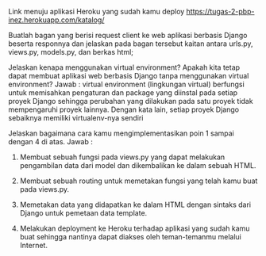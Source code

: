 Link menuju aplikasi Heroku yang sudah kamu deploy
https://tugas-2-pbp-inez.herokuapp.com/katalog/


Buatlah bagan yang berisi request client ke web aplikasi berbasis Django beserta responnya dan jelaskan pada bagan tersebut kaitan antara urls.py, views.py, models.py, dan berkas html;


Jelaskan kenapa menggunakan virtual environment? Apakah kita tetap dapat membuat aplikasi web berbasis Django tanpa menggunakan virtual environment?
Jawab : 
virtual environment (lingkungan virtual) berfungsi untuk memisahkan pengaturan dan package yang diinstal pada setiap proyek Django sehingga perubahan yang dilakukan pada satu proyek tidak mempengaruhi proyek lainnya. Dengan kata lain, setiap proyek Django sebaiknya memiliki virtualenv-nya sendiri

Jelaskan bagaimana cara kamu mengimplementasikan poin 1 sampai dengan 4 di atas.
Jawab :
1. Membuat sebuah fungsi pada views.py yang dapat melakukan pengambilan data dari model dan dikembalikan ke dalam sebuah HTML.

2. Membuat sebuah routing untuk memetakan fungsi yang telah kamu buat pada views.py.

3. Memetakan data yang didapatkan ke dalam HTML dengan sintaks dari Django untuk pemetaan data template.

4. Melakukan deployment ke Heroku terhadap aplikasi yang sudah kamu buat sehingga nantinya dapat diakses oleh teman-temanmu melalui Internet.